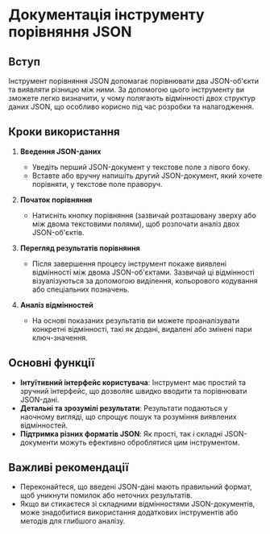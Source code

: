 # Документація інструменту порівняння JSON

## Вступ

Інструмент порівняння JSON допомагає порівнювати два JSON-об'єкти та виявляти різницю між ними. За допомогою цього інструменту ви зможете легко визначити, у чому полягають відмінності двох структур даних JSON, що особливо корисно під час розробки та налагодження.

## Кроки використання

1. **Введення JSON-даних**
   - Уведіть перший JSON-документ у текстове поле з лівого боку.
   - Вставте або вручну напишіть другий JSON-документ, який хочете порівняти, у текстове поле праворуч.

2. **Початок порівняння**
   - Натисніть кнопку порівняння (зазвичай розташовану зверху або між двома текстовими полями), щоб розпочати аналіз двох JSON-об'єктів.

3. **Перегляд результатів порівняння**
   - Після завершення процесу інструмент покаже виявлені відмінності між двома JSON-об'єктами. Зазвичай ці відмінності візуалізуються за допомогою виділення, кольорового кодування або спеціальних позначень.

4. **Аналіз відмінностей**
   - На основі показаних результатів ви можете проаналізувати конкретні відмінності, такі як додані, видалені або змінені пари ключ-значення.

## Основні функції

- **Інтуїтивний інтерфейс користувача**: Інструмент має простий та зручний інтерфейс, що дозволяє швидко вводити та порівнювати JSON-дані.
- **Детальні та зрозумілі результати**: Результати подаються у наочному вигляді, що спрощує пошук та розуміння виявлених відмінностей.
- **Підтримка різних форматів JSON**: Як прості, так і складні JSON-документи можуть ефективно оброблятися цим інструментом.

## Важливі рекомендації

- Переконайтеся, що введені JSON-дані мають правильний формат, щоб уникнути помилок або неточних результатів.
- Якщо ви стикаєтеся зі складними відмінностями JSON-документів, може знадобитися використання додаткових інструментів або методів для глибшого аналізу.